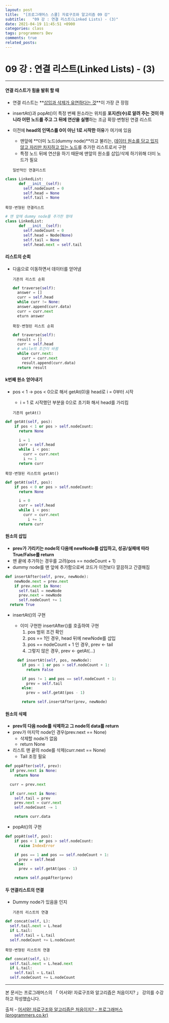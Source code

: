 ```yaml
---
layout: post
title:  "[프로그래머스 스쿨] 자료구조와 알고리즘 09 강"
subtitle:   "09 강 : 연결 리스트(Linked Lists) - (3)"
date: 2021-04-19 11:45:51 +0900
categories: class
tags: programmers Dev
comments: true
related_posts:
---
```


# 09 강 : 연결 리스트(Linked Lists) - (3)
---

#### 연결 리스트가 힘을 발휘 할 때
  - 연결 리스트는 **<u>삽입과 삭제가 유연하다는 것</u>**이 가장 큰 장점
  - insertAt()과 popAt()이 특정 번째 원소라는 위치를 **포지션(수)로 알려 주는 것이 아니라 어떤 노드를 주고 그 뒤에 연산을 실행**하는 조금 확장·변형된 연결 리스트

  - 이전에 **head의 인덱스를 0이 아닌 1로 시작한 이유**가 여기에 있음
    - 맨앞에 **더미 노드(dummy node)**라고 불리는, <u>데이터 원소를 담고 있지 않고 자리만 차지하고 있는 노드</u>를 추가한 리스트로서 구현
    - 특정 노드 뒤에 연산을 하기 때문에 맨앞의 원소를 삽입/삭제 하기위해 더미 노드가 필요

    ```일반적인 연결리스트```
```python
class LinkedList:
      def __init__(self):
        self.nodeCount = 0
        self.head = None
        self.tail = None
```
```확장·변형된 연결리스트```
```python
# 맨 앞에 dummy node를 추가한 형태
class LinkedList:
      def __init__(self):
        self.nodeCount = 0
        self.head = Node(None)
        self.tail = None
        self.head.next = self.tail
```

#### 리스트의 순회
- 다음으로 이동하면서 데이터를 얻어냄

  ```기존의 리스트 순회```
  ```python
  def traverse(self):
    answer = []
    curr = self.head
    while curr != None:
    answer.append(curr.data)
    curr = curr.next
    eturn answer
  ```

  ```확장·변형된 리스트 순회```
  ```python
  def traverse(self):
    result = []
    curr = self.head
    # while의 조건이 바뀜
    while curr.next:
      curr = curr.next
      result.append(curr.data)
    return result
  ```
#### k번째 원소 얻어내기

- pos < 1 -> pos < 0으로 해서 getAt(0)을 head로 i = 0부터 시작
  - i = 1 로 시작했던 부분을 0으로 초기화 해서 head를 가리킴

  ```기존의 getAt()```
```python
def getAt(self, pos):
    if pos < 1 or pos > self.nodeCount:
      return None

      i = 1
      curr = self.head
      while i < pos:
        curr = curr.next
        i += 1
      return curr
```
  ```확장·변형된 리스트의 getAt()```
```python
def getAt(self, pos):
    if pos < 0 or pos > self.nodeCount:
      return None

      i = 0
      curr = self.head
      while i < pos:
        curr = curr.next
          i += 1
      return curr
```

#### 원소의 삽입
- **prev가 가리키는 node의 다음에 newNode를 삽입하고, 성공/실패에 따라 True/False를 return**
- 맨 끝에 추가하는 경우를 고려(pos == nodeCount + 1)
- dummy node를 맨 앞에 추가함으로써 코드가 이전보다 깔끔하고 간결해짐

```python
def insertAfter(self, prev, newNode):
    newNode.next = prev.next
    if prev.next is None:
      self.tail = newNode
      prev.next = newNode
      self.nodeCount += 1
  return True
```
- insertAt()의 구현
  - 이미 구현한 insertAfter()를 호출하여 구현
    1. pos 범위 조건 확인
    2. pos == 1인 경우, head 뒤에 newNode를 삽입
    3. pos == nodeCount + 1 인 경우, prev <- tail
    4. 그렇지 않은 경우, prev <- getAt(...)

  ```python
    def insertAt(self, pos, newNode):
      if pos < 1 or pos > self.nodeCount + 1:
        return False

      if pos != 1 and pos == self.nodeCount + 1:
        prev = self.tail
      else:
        prev = self.getAt(pos - 1)

      return self.insertAfter(prev, newNode)
    ```

#### 원소의 삭제

- **prev의 다음 node를 삭제하고 그 node의 data를 return**
- prev가 마지막 node인 경우(prev.next == None)
  - 삭제할 node가 없음
  - return None
- 리스트 맨 끝의 node를 삭제(curr.next == None)
  - Tail 조정 필요

```python
def popAfter(self, prev):
  if prev.next is None:
    return None

  curr = prev.next

  if curr.next is None:
    self.tail = prev
    prev.next = curr.next
    self.nodeCount -= 1

    return curr.data
```
- popAt()의 구현
```python
def popAt(self, pos):
    if pos < 1 or pos > self.nodeCount:
      raise IndexError

    if pos == 1 and pos == self.nodeCount + 1:
      prev = self.head
    else:
      prev = self.getAt(pos - 1)

    return self.popAfter(prev)
```

#### 두 연결리스트의 연결
- Dummy node가 있음을 인지

  ```기존의 리스트의 연결```
```python
def concat(self, L):
  self.tail.next = L.head
  if L.tail:
    self.tail = L.tail
  self.nodeCount += L.nodeCount
```
```확장·변형된 리스트의 연결```
```python
def concat(self, L):
  self.tail.next = L.head.next
  if L.tail:
    self.tail = L.tail
  self.nodeCount += L.nodeCount
```

---

본 문서는 프로그래머스의 「 어서와! 자료구조와 알고리즘은 처음이지? 」 강의를 수강하고 작성했습니다.



출처 - [어서와! 자료구조와 알고리즘은 처음이지? - 프로그래머스 (programmers.co.kr)](https://programmers.co.kr/learn/courses/57)
